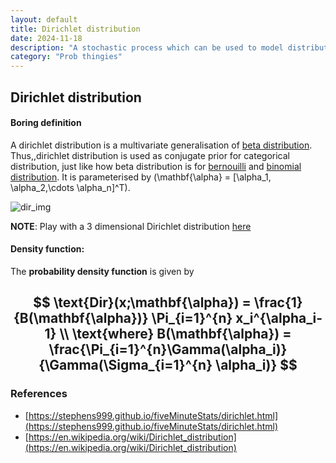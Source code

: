 ```yaml
---
layout: default
title: Dirichlet distribution
date: 2024-11-18
description: "A stochastic process which can be used to model distribution of functions"
category: "Prob thingies"
---
```

## Dirichlet distribution

#### Boring definition
A dirichlet distribution is a multivariate generalisation of [beta distribution](https://en.wikipedia.org/wiki/Beta_distribution). Thus,,dirichlet distribution is used as conjugate prior for categorical distribution, just like how beta distribution is for [bernouilli](https://en.wikipedia.org/wiki/Bernoulli_distribution) and [binomial distribution](https://en.wikipedia.org/wiki/Binomial_distribution). It is parameterised by \(\mathbf{\alpha} = [\alpha_1, \alpha_2,\cdots \alpha_n]^T\). 

![dir_img](https://upload.wikimedia.org/wikipedia/commons/thumb/5/54/LogDirichletDensity-alpha_0.3_to_alpha_2.0.gif/250px-LogDirichletDensity-alpha_0.3_to_alpha_2.0.gif)

**NOTE**: Play with a 3 dimensional Dirichlet distribution [here](https://observablehq.com/@herbps10/dirichlet-distribution)

#### Density function:
The **probability density function** is given by

$$ 
\text{Dir}(x;\mathbf{\alpha}) = \frac{1}{B(\mathbf{\alpha})} \Pi_{i=1}^{n} x_i^{\alpha_i-1} \\
\text{where} B(\mathbf{\alpha}) = \frac{\Pi_{i=1}^{n}\Gamma(\alpha_i)}{\Gamma(\Sigma_{i=1}^{n} \alpha_i)}
$$
---
### References
- [https://stephens999.github.io/fiveMinuteStats/dirichlet.html](https://stephens999.github.io/fiveMinuteStats/dirichlet.html)
- [https://en.wikipedia.org/wiki/Dirichlet_distribution](https://en.wikipedia.org/wiki/Dirichlet_distribution)